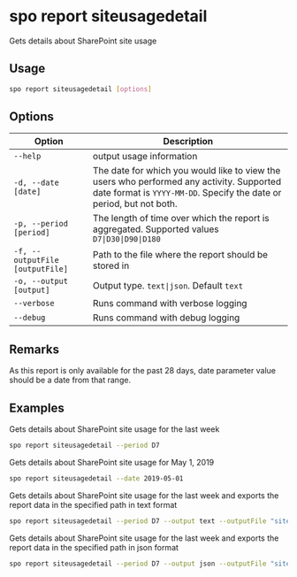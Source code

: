 # spo report siteusagedetail

Gets details about SharePoint site usage

## Usage

```sh
spo report siteusagedetail [options]
```

## Options

Option|Description
------|-----------
`--help`|output usage information
`-d, --date [date]`|The date for which you would like to view the users who performed any activity. Supported date format is `YYYY-MM-DD`. Specify the date or period, but not both.
`-p, --period [period]`|The length of time over which the report is aggregated. Supported values `D7\|D30\|D90\|D180`
`-f, --outputFile [outputFile]`|Path to the file where the report should be stored in
`-o, --output [output]`|Output type. `text\|json`. Default `text`
`--verbose`|Runs command with verbose logging
`--debug`|Runs command with debug logging

## Remarks

As this report is only available for the past 28 days, date parameter value should be a date from that range.

## Examples

Gets details about SharePoint site usage for the last week

```sh
spo report siteusagedetail --period D7
```

Gets details about SharePoint site usage for May 1, 2019

```sh
spo report siteusagedetail --date 2019-05-01
```

Gets details about SharePoint site usage for the last week and exports the report data in the specified path in text format

```sh
spo report siteusagedetail --period D7 --output text --outputFile "siteusagedetail.txt"
```

Gets details about SharePoint site usage for the last week and exports the report data in the specified path in json format

```sh
spo report siteusagedetail --period D7 --output json --outputFile "siteusagedetail.json"
```
